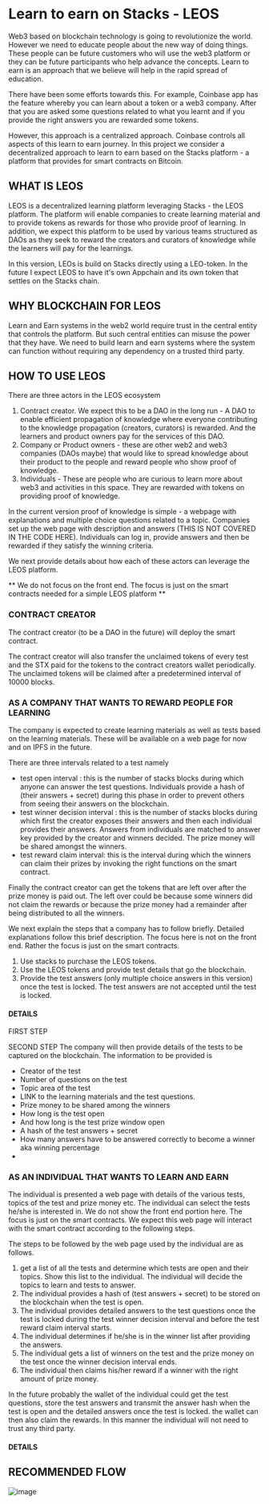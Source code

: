 # Learn to earn on Stacks - LEOS

Web3 based on blockchain technology is going to revolutionize the world. However we need to educate people about the new way of doing things. These people can be future customers who will use the web3 platform or they can be future participants who help advance the concepts. Learn to earn is an approach that we believe will help in the rapid spread of education.

There have been some efforts towards this. For example, Coinbase app has the feature whereby you can learn about a token or a web3 company. After that you are asked some questions related to what you learnt and if you provide the right answers you are rewarded some tokens.

However, this approach is a centralized approach. Coinbase controls all aspects of this learn to earn journey.  In this project we consider a decentralized approach to learn to earn based on the Stacks platform - a platform that provides for smart contracts on Bitcoin.


## WHAT IS LEOS

LEOS is a decentralized learning platform leveraging Stacks - the LEOS platform. The platform will enable companies to create learning material and to provide tokens as rewards for those who provide proof of learning. In addition, we expect this platform to be used by various teams structured as DAOs as they seek to reward the creators and curators of knowledge while the learners will pay for the learnings.

In this version, LEOs is build on Stacks directly using a LEO-token. In the future I expect LEOS to have it's own Appchain and its own token that settles on the Stacks chain. 

## WHY BLOCKCHAIN FOR LEOS

Learn and Earn systems in the web2 world require trust in the central entity that controls the platform. But such central entities can misuse the power that they have.  We need to build learn and earn systems where the system can function without requiring any dependency on a trusted third party. 

## HOW TO USE LEOS

There are three actors in the LEOS ecosystem 

1. Contract creator. We expect this to be a DAO in the long run - A DAO to enable efficient propagation of knowledge where everyone contributing to the knowledge propagation (creators, curators) is rewarded.  And the learners and product owners pay for the services of this DAO.
2. Company or Product owners - these are other web2 and web3 companies (DAOs maybe) that would like to spread knowledge about their product to the people and reward people who show proof of knowledge.
3. Individuals - These are people who are curious to learn more about web3 and activities in this space. They are rewarded with tokens on providing proof of knowledge. 

In the current version proof of knowledge is simple - a webpage with explanations and multiple choice questions related to a topic. 
Companies set up the web page with description and answers (THIS IS NOT COVERED IN THE CODE HERE). Individuals can log in, provide answers and then be rewarded if they satisfy the winning criteria. 

We next provide details about how each of these actors can leverage the LEOS platform. 

** We do not focus on the front end. The focus is just on the smart contracts needed for a simple LEOS platform **


### CONTRACT CREATOR
The contract creator (to be a DAO in the future) will deploy the smart contract. 

The contract creator will also transfer the unclaimed tokens of every test and the STX paid for the tokens to the contract creators wallet periodically.  The unclaimed tokens will be claimed after a predetermined interval of 10000 blocks.

### AS A COMPANY THAT WANTS TO REWARD PEOPLE FOR LEARNING

The company is expected to create learning materials as well as tests based on the learning materials. These will be available on a web page for now and on IPFS in the future. 

There are three intervals related to a test namely
- test open interval : this is the number of stacks blocks during which anyone can answer the test questions. Individuals provide a hash of (their answers + secret) during this phase in order to prevent others from seeing their answers on the blockchain.
- test winner decision interval : this is the number of stacks blocks during which first the creator exposes their answers and then each individual provides their answers.  Answers from individuals are matched to answer key provided by the creator and winners decided. The prize money will be shared amongst the winners. 
- test reward claim interval: this is the interval during which the winners can claim their prizes by invoking the right functions on the smart contract. 

Finally the contract creator can get the tokens that are left over after the prize money is paid out. The left over could be because some winners did not claim the rewards or because the prize money had a remainder after being distributed to all the winners.

We next explain the steps that a company has to follow briefly.  Detailed explanations follow this brief description. The focus here is not on the front end. Rather the focus is just on the smart contracts. 

1. Use stacks to purchase the LEOS tokens.
2. Use the LEOS tokens and provide test details that go the blockchain.
3. Provide the test answers (only multiple choice answers in this version) once the test is locked. The test answers are not accepted until the test is locked. 

#### DETAILS

FIRST STEP

SECOND STEP 
The company will then provide details of the tests to be captured on the blockchain. The information to be provided is 
- Creator of the test
- Number of questions on the test
- Topic area of the test 
- LINK to the learning materials and the test questions. 
- Prize money to be shared among the winners 
- How long is the test open 
- And how long is the test prize window open 
- A hash of the test answers + secret 
- How many answers have to be answered correctly to become a winner aka winning percentage 
- 


### AS AN INDIVIDUAL THAT WANTS TO LEARN AND EARN 
The individual is presented a web page with details of the various tests, topics of the test and prize money etc. The individual can select the tests he/she is interested in.  We do not show the front end portion here. The focus is just on the smart contracts.  We expect this web page will interact with the smart contract according to the following steps.  

The steps to be followed by the web page used by the individual are as follows. 
1. get a list of all the tests and determine which tests are open and their topics. Show this list to the individual. The individual will decide the topics to learn and tests to answer. 
2. The individual provides a hash of (test answers + secret) to be stored on the blockchain when the test is open. 
3. The individual provides detailed answers to the test questions once the test is locked during the test winner decision interval and before the test reward claim interval starts. 
4. The individual determines if he/she is in the winner list after providing the answers. 
5. The individual gets a list of winners on the test and the prize money on the test once the winner decision interval ends. 
6. The individual then claims his/her reward if a winner with the right amount of prize money.

In the future probably the wallet of the individual could get the test questions, store the test answers and transmit the answer hash when the test is open and the detailed answers once the test is locked. the wallet can then also claim the rewards.  In this manner the individual will not need to trust any third party. 

#### DETAILS



## RECOMMENDED FLOW 

![image](https://user-images.githubusercontent.com/4590487/159304400-6fd301e8-7759-4f00-907e-7615691c0b26.png)

